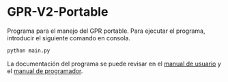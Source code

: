 # GPR-V2-Portable
Programa para el manejo del GPR portable. Para ejecutar el programa, introducir el siguiente comando en consola.

```bash
python main.py
```

La documentación del programa se puede revisar en el [manual de usuario](https://github.com/gaboandres1/GPR-Uniandes/blob/main/manuales/Manual_Usuario_GPR.pdf) y el [manual de programador](https://github.com/gaboandres1/GPR-Uniandes/blob/main/manuales/Manual_Programador_GPR.pdf).
